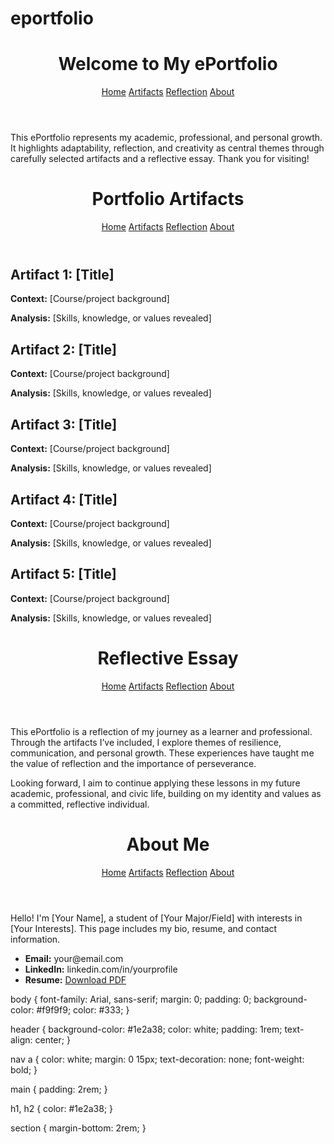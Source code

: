 # eportfolio
<!DOCTYPE html>
<html lang="en">
<head>
  <meta charset="UTF-8" />
  <meta name="viewport" content="width=device-width, initial-scale=1.0" />
  <title>Welcome - My ePortfolio</title>
  <link rel="stylesheet" href="style.css" />
</head>
<body>
  <header>
    <h1>Welcome to My ePortfolio</h1>
    <nav>
      <a href="index.html">Home</a>
      <a href="artifacts.html">Artifacts</a>
      <a href="reflection.html">Reflection</a>
      <a href="about.html">About</a>
    </nav>
  </header>
  <main>
    <section>
      <p>This ePortfolio represents my academic, professional, and personal growth. It highlights adaptability, reflection, and creativity as central themes through carefully selected artifacts and a reflective essay. Thank you for visiting!</p>
    </section>
  </main>
</body>
</html>
<!DOCTYPE html>
<html lang="en">
<head>
  <meta charset="UTF-8" />
  <meta name="viewport" content="width=device-width, initial-scale=1.0" />
  <title>Artifacts - My ePortfolio</title>
  <link rel="stylesheet" href="style.css" />
</head>
<body>
  <header>
    <h1>Portfolio Artifacts</h1>
    <nav>
      <a href="index.html">Home</a>
      <a href="artifacts.html">Artifacts</a>
      <a href="reflection.html">Reflection</a>
      <a href="about.html">About</a>
    </nav>
  </header>
  <main>
    <section>
      <h2>Artifact 1: [Title]</h2>
      <p><strong>Context:</strong> [Course/project background]</p>
      <p><strong>Analysis:</strong> [Skills, knowledge, or values revealed]</p>
      <h2>Artifact 2: [Title]</h2>
      <p><strong>Context:</strong> [Course/project background]</p>
      <p><strong>Analysis:</strong> [Skills, knowledge, or values revealed]</p>
      <h2>Artifact 3: [Title]</h2>
      <p><strong>Context:</strong> [Course/project background]</p>
      <p><strong>Analysis:</strong> [Skills, knowledge, or values revealed]</p>
      <h2>Artifact 4: [Title]</h2>
      <p><strong>Context:</strong> [Course/project background]</p>
      <p><strong>Analysis:</strong> [Skills, knowledge, or values revealed]</p>
      <h2>Artifact 5: [Title]</h2>
      <p><strong>Context:</strong> [Course/project background]</p>
      <p><strong>Analysis:</strong> [Skills, knowledge, or values revealed]</p>
    </section>
  </main>
</body>
</html>
<!DOCTYPE html>
<html lang="en">
<head>
  <meta charset="UTF-8" />
  <meta name="viewport" content="width=device-width, initial-scale=1.0" />
  <title>Reflection - My ePortfolio</title>
  <link rel="stylesheet" href="style.css" />
</head>
<body>
  <header>
    <h1>Reflective Essay</h1>
    <nav>
      <a href="index.html">Home</a>
      <a href="artifacts.html">Artifacts</a>
      <a href="reflection.html">Reflection</a>
      <a href="about.html">About</a>
    </nav>
  </header>
  <main>
    <section>
      <p>This ePortfolio is a reflection of my journey as a learner and professional. Through the artifacts I’ve included, I explore themes of resilience, communication, and personal growth. These experiences have taught me the value of reflection and the importance of perseverance.</p>
      <p>Looking forward, I aim to continue applying these lessons in my future academic, professional, and civic life, building on my identity and values as a committed, reflective individual.</p>
    </section>
  </main>
</body>
</html>
<!DOCTYPE html>
<html lang="en">
<head>
  <meta charset="UTF-8" />
  <meta name="viewport" content="width=device-width, initial-scale=1.0" />
  <title>About Me - My ePortfolio</title>
  <link rel="stylesheet" href="style.css" />
</head>
<body>
  <header>
    <h1>About Me</h1>
    <nav>
      <a href="index.html">Home</a>
      <a href="artifacts.html">Artifacts</a>
      <a href="reflection.html">Reflection</a>
      <a href="about.html">About</a>
    </nav>
  </header>
  <main>
    <section>
      <p>Hello! I'm [Your Name], a student of [Your Major/Field] with interests in [Your Interests]. This page includes my bio, resume, and contact information.</p>
      <ul>
        <li><strong>Email:</strong> your@email.com</li>
        <li><strong>LinkedIn:</strong> linkedin.com/in/yourprofile</li>
        <li><strong>Resume:</strong> <a href="resume.pdf">Download PDF</a></li>
      </ul>
    </section>
  </main>
</body>
</html>
body {
  font-family: Arial, sans-serif;
  margin: 0;
  padding: 0;
  background-color: #f9f9f9;
  color: #333;
}

header {
  background-color: #1e2a38;
  color: white;
  padding: 1rem;
  text-align: center;
}

nav a {
  color: white;
  margin: 0 15px;
  text-decoration: none;
  font-weight: bold;
}

main {
  padding: 2rem;
}

h1, h2 {
  color: #1e2a38;
}

section {
  margin-bottom: 2rem;
}
